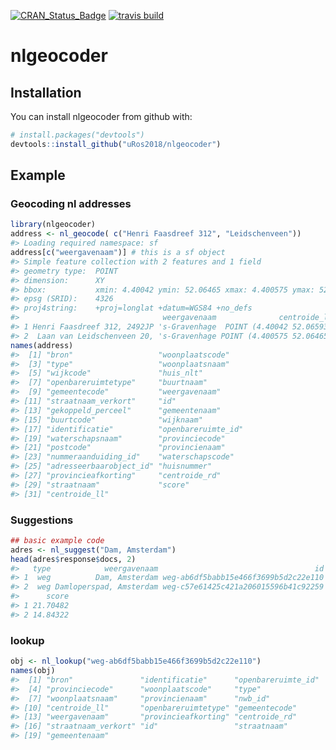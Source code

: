 
<!-- README.md is generated from README.Rmd. Please edit that file -->

[![CRAN\_Status\_Badge](http://www.r-pkg.org/badges/version/nlgeocoder)](https://cran.r-project.org/package=nlgeocoder)
[![travis
build](https://travis-ci.org/uRos2018/nlgeocoder.svg?branch=master)](https://travis-ci.org/uRos2018/nlgeocoder)

# nlgeocoder

## Installation

You can install nlgeocoder from github with:

``` r
# install.packages("devtools")
devtools::install_github("uRos2018/nlgeocoder")
```

## Example

### Geocoding nl addresses

``` r
library(nlgeocoder)
address <- nl_geocode( c("Henri Faasdreef 312", "Leidschenveen"))
#> Loading required namespace: sf
address[c("weergavenaam")] # this is a sf object
#> Simple feature collection with 2 features and 1 field
#> geometry type:  POINT
#> dimension:      XY
#> bbox:           xmin: 4.40042 ymin: 52.06465 xmax: 4.400575 ymax: 52.06593
#> epsg (SRID):    4326
#> proj4string:    +proj=longlat +datum=WGS84 +no_defs
#>                                weergavenaam              centroide_ll
#> 1 Henri Faasdreef 312, 2492JP 's-Gravenhage  POINT (4.40042 52.06593)
#> 2  Laan van Leidschenveen 20, 's-Gravenhage POINT (4.400575 52.06465)
names(address)
#>  [1] "bron"                   "woonplaatscode"        
#>  [3] "type"                   "woonplaatsnaam"        
#>  [5] "wijkcode"               "huis_nlt"              
#>  [7] "openbareruimtetype"     "buurtnaam"             
#>  [9] "gemeentecode"           "weergavenaam"          
#> [11] "straatnaam_verkort"     "id"                    
#> [13] "gekoppeld_perceel"      "gemeentenaam"          
#> [15] "buurtcode"              "wijknaam"              
#> [17] "identificatie"          "openbareruimte_id"     
#> [19] "waterschapsnaam"        "provinciecode"         
#> [21] "postcode"               "provincienaam"         
#> [23] "nummeraanduiding_id"    "waterschapscode"       
#> [25] "adresseerbaarobject_id" "huisnummer"            
#> [27] "provincieafkorting"     "centroide_rd"          
#> [29] "straatnaam"             "score"                 
#> [31] "centroide_ll"
```

### Suggestions

``` r
## basic example code
adres <- nl_suggest("Dam, Amsterdam")
head(adres$response$docs, 2)
#>   type            weergavenaam                                   id
#> 1  weg          Dam, Amsterdam weg-ab6df5babb15e466f3699b5d2c22e110
#> 2  weg Damloperspad, Amsterdam weg-c57e61425c421a206015596b41c92259
#>      score
#> 1 21.70482
#> 2 14.84322
```

### lookup

``` r
obj <- nl_lookup("weg-ab6df5babb15e466f3699b5d2c22e110")
names(obj)
#>  [1] "bron"               "identificatie"      "openbareruimte_id" 
#>  [4] "provinciecode"      "woonplaatscode"     "type"              
#>  [7] "woonplaatsnaam"     "provincienaam"      "nwb_id"            
#> [10] "centroide_ll"       "openbareruimtetype" "gemeentecode"      
#> [13] "weergavenaam"       "provincieafkorting" "centroide_rd"      
#> [16] "straatnaam_verkort" "id"                 "straatnaam"        
#> [19] "gemeentenaam"
```
